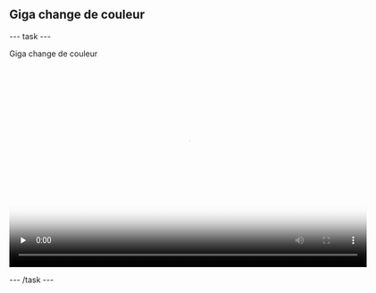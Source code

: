 ## Giga change de couleur

--- task ---

Giga change de couleur

<video width="640" height="360" controls preload="none" poster="images/space-talk-placeholder.png">
<source src="images/space-talk-task6.mp4" type="video/mp4">
Your browser does not support WebM video, try FireFox or Chrome
</video>

--- /task ---